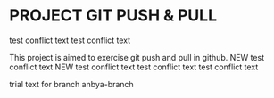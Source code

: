 # PROJECT GIT PUSH & PULL
test conflict text
test conflict text

This project is aimed to exercise git push and pull in github.
NEW test conflict text
NEW test conflict text
test conflict text
test conflict text


trial text for branch anbya-branch